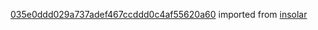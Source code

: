 [035e0ddd029a737adef467ccddd0c4af55620a60](https://github.com/insolar/insolar/commit/035e0ddd029a737adef467ccddd0c4af55620a60) imported from [insolar](https://github.com/insolar/insolar)

